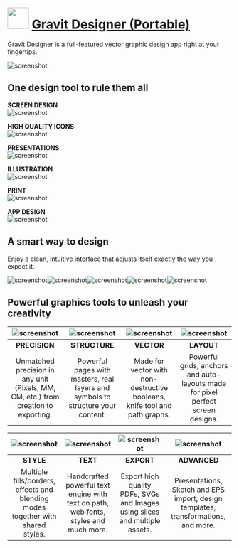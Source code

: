 ﻿# <img src="https://cdn.jsdelivr.net/gh/chtof/chocolatey-packages/automatic/gravitdesigner.portable/gravitdesigner.portable.png" width="48" height="48"/> [Gravit Designer (Portable)](https://chocolatey.org/packages/gravitdesigner.portable)

Gravit Designer is a full-featured vector graphic design app right at your fingertips.

![screenshot](https://cdn.jsdelivr.net/gh/chtof/chocolatey-packages/automatic/gravitdesigner.portable/screenshot.png)

## One design tool to rule them all
**SCREEN DESIGN**  
![screenshot](https://cdn.jsdelivr.net/gh/chtof/chocolatey-packages/automatic/gravitdesigner.portable/screenshot1.png)

**HIGH QUALITY ICONS**  
![screenshot](https://cdn.jsdelivr.net/gh/chtof/chocolatey-packages/automatic/gravitdesigner.portable/screenshot2.png)

**PRESENTATIONS**  
![screenshot](https://cdn.jsdelivr.net/gh/chtof/chocolatey-packages/automatic/gravitdesigner.portable/screenshot3.png)

**ILLUSTRATION**  
![screenshot](https://cdn.jsdelivr.net/gh/chtof/chocolatey-packages/automatic/gravitdesigner.portable/screenshot4.png)

**PRINT**  
![screenshot](https://cdn.jsdelivr.net/gh/chtof/chocolatey-packages/automatic/gravitdesigner.portable/screenshot5.png)

**APP DESIGN**  
![screenshot](https://cdn.jsdelivr.net/gh/chtof/chocolatey-packages/automatic/gravitdesigner.portable/screenshot6.png)

## A smart way to design
Enjoy a clean, intuitive interface that adjusts itself exactly the way you expect it.

![screenshot](https://cdn.jsdelivr.net/gh/chtof/chocolatey-packages/automatic/gravitdesigner.portable/screenshot1c.png)![screenshot](https://cdn.jsdelivr.net/gh/chtof/chocolatey-packages/automatic/gravitdesigner.portable/screenshot2c.png)![screenshot](https://cdn.jsdelivr.net/gh/chtof/chocolatey-packages/automatic/gravitdesigner.portable/screenshot3c.png)![screenshot](https://cdn.jsdelivr.net/gh/chtof/chocolatey-packages/automatic/gravitdesigner.portable/screenshot4c.png)![screenshot](https://cdn.jsdelivr.net/gh/chtof/chocolatey-packages/automatic/gravitdesigner.portable/screenshot5c.png)

## Powerful graphics tools to unleash your creativity

|![screenshot](https://cdn.jsdelivr.net/gh/chtof/chocolatey-packages/automatic/gravitdesigner.portable/screenshot1a.png)|![screenshot](https://cdn.jsdelivr.net/gh/chtof/chocolatey-packages/automatic/gravitdesigner.portable/screenshot2a.png)|![screenshot](https://cdn.jsdelivr.net/gh/chtof/chocolatey-packages/automatic/gravitdesigner.portable/screenshot3a.png)|![screenshot](https://cdn.jsdelivr.net/gh/chtof/chocolatey-packages/automatic/gravitdesigner.portable/screenshot4a.png)|
|:---:|:---:|:---:|:---:|
|**PRECISION**|**STRUCTURE**|**VECTOR**|**LAYOUT**|
|Unmatched precision in any unit (Pixels, MM, CM, etc.) from creation to exporting.|Powerful pages with masters, real layers and symbols to structure your content.|Made for vector with non-destructive booleans, knife tool and path graphs.|Powerful grids, anchors and auto-layouts made for pixel perfect screen designs.|

|![screenshot](https://cdn.jsdelivr.net/gh/chtof/chocolatey-packages/automatic/gravitdesigner.portable/screenshot5a.png)|![screenshot](https://cdn.jsdelivr.net/gh/chtof/chocolatey-packages/automatic/gravitdesigner.portable/screenshot6a.png)|![screenshot](https://cdn.jsdelivr.net/gh/chtof/chocolatey-packages/automatic/gravitdesigner.portable/screenshot7a.png)|![screenshot](https://cdn.jsdelivr.net/gh/chtof/chocolatey-packages/automatic/gravitdesigner.portable/screenshot8a.png)|
|:---:|:---:|:---:|:---:|
|**STYLE**|**TEXT**|**EXPORT**|**ADVANCED**|
|Multiple fills/borders, effects and blending modes together with shared styles.|Handcrafted powerful text engine with text on path, web fonts, styles and much more.|Export high quality PDFs, SVGs and Images using slices and multiple assets.|Presentations, Sketch and EPS import, design templates, transformations, and more.|

